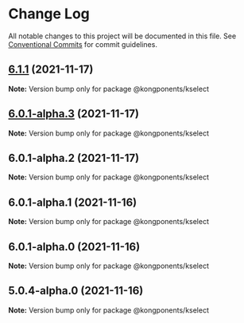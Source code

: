 # Change Log

All notable changes to this project will be documented in this file.
See [Conventional Commits](https://conventionalcommits.org) for commit guidelines.

## [6.1.1](https://github.com/Kong/kongponents/compare/@kongponents/kselect@6.0.1-alpha.3...@kongponents/kselect@6.1.1) (2021-11-17)

**Note:** Version bump only for package @kongponents/kselect





## [6.0.1-alpha.3](https://github.com/Kong/kongponents/compare/@kongponents/kselect@6.0.1-alpha.2...@kongponents/kselect@6.0.1-alpha.3) (2021-11-17)

**Note:** Version bump only for package @kongponents/kselect





## 6.0.1-alpha.2 (2021-11-17)

**Note:** Version bump only for package @kongponents/kselect





## 6.0.1-alpha.1 (2021-11-16)

**Note:** Version bump only for package @kongponents/kselect





## 6.0.1-alpha.0 (2021-11-16)

**Note:** Version bump only for package @kongponents/kselect





## 5.0.4-alpha.0 (2021-11-16)

**Note:** Version bump only for package @kongponents/kselect
